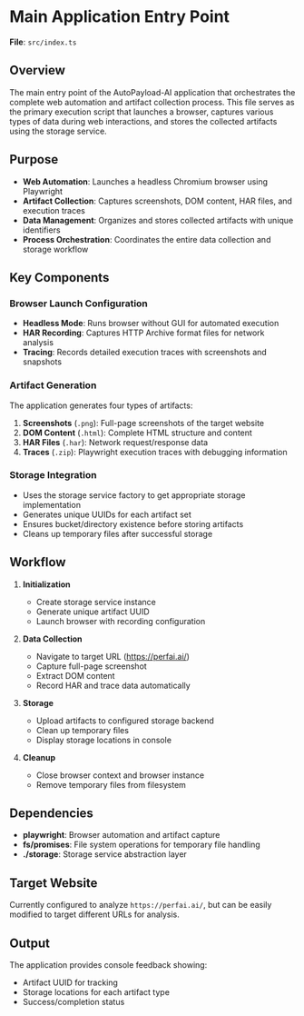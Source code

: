 # Main Application Entry Point

**File**: `src/index.ts`

## Overview

The main entry point of the AutoPayload-AI application that orchestrates the complete web automation and artifact collection process. This file serves as the primary execution script that launches a browser, captures various types of data during web interactions, and stores the collected artifacts using the storage service.

## Purpose

- **Web Automation**: Launches a headless Chromium browser using Playwright
- **Artifact Collection**: Captures screenshots, DOM content, HAR files, and execution traces
- **Data Management**: Organizes and stores collected artifacts with unique identifiers
- **Process Orchestration**: Coordinates the entire data collection and storage workflow

## Key Components

### Browser Launch Configuration

- **Headless Mode**: Runs browser without GUI for automated execution
- **HAR Recording**: Captures HTTP Archive format files for network analysis
- **Tracing**: Records detailed execution traces with screenshots and snapshots

### Artifact Generation

The application generates four types of artifacts:

1. **Screenshots** (`.png`): Full-page screenshots of the target website
2. **DOM Content** (`.html`): Complete HTML structure and content
3. **HAR Files** (`.har`): Network request/response data
4. **Traces** (`.zip`): Playwright execution traces with debugging information

### Storage Integration

- Uses the storage service factory to get appropriate storage implementation
- Generates unique UUIDs for each artifact set
- Ensures bucket/directory existence before storing artifacts
- Cleans up temporary files after successful storage

## Workflow

1. **Initialization**

   - Create storage service instance
   - Generate unique artifact UUID
   - Launch browser with recording configuration

2. **Data Collection**

   - Navigate to target URL (https://perfai.ai/)
   - Capture full-page screenshot
   - Extract DOM content
   - Record HAR and trace data automatically

3. **Storage**

   - Upload artifacts to configured storage backend
   - Clean up temporary files
   - Display storage locations in console

4. **Cleanup**
   - Close browser context and browser instance
   - Remove temporary files from filesystem

## Dependencies

- **playwright**: Browser automation and artifact capture
- **fs/promises**: File system operations for temporary file handling
- **./storage**: Storage service abstraction layer

## Target Website

Currently configured to analyze `https://perfai.ai/`, but can be easily modified to target different URLs for analysis.

## Output

The application provides console feedback showing:

- Artifact UUID for tracking
- Storage locations for each artifact type
- Success/completion status
